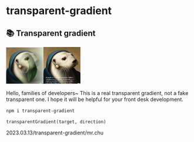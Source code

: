 # transparent-gradient
## 📚 Transparent gradient

<img src="./img/right.png" alt="ss" width="20%" height="20%" /><img src="./img/text.png" alt="ss" width="20%" height="20%" />

Hello, families of developers~ This is a real transparent gradient, not a fake transparent one. I hope it will be helpful for your front desk development.

```
npm i transparent-gradient
```

```
transparentGradient(target, direction)
```

2023.03.13/transparent-gradient/mr.chu
